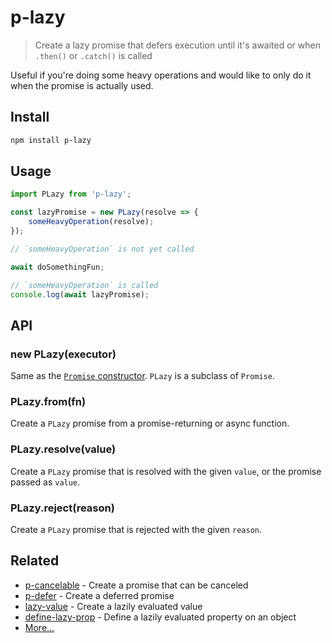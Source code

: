 # p-lazy

> Create a lazy promise that defers execution until it's awaited or when `.then()` or `.catch()` is called

Useful if you're doing some heavy operations and would like to only do it when the promise is actually used.

## Install

```sh
npm install p-lazy
```

## Usage

```js
import PLazy from 'p-lazy';

const lazyPromise = new PLazy(resolve => {
	someHeavyOperation(resolve);
});

// `someHeavyOperation` is not yet called

await doSomethingFun;

// `someHeavyOperation` is called
console.log(await lazyPromise);
```

## API

### new PLazy(executor)

Same as the [`Promise` constructor](https://developer.mozilla.org/en/docs/Web/JavaScript/Reference/Global_Objects/Promise). `PLazy` is a subclass of `Promise`.

### PLazy.from(fn)

Create a `PLazy` promise from a promise-returning or async function.

### PLazy.resolve(value)

Create a `PLazy` promise that is resolved with the given `value`, or the promise passed as `value`.

### PLazy.reject(reason)

Create a `PLazy` promise that is rejected with the given `reason`.

## Related

- [p-cancelable](https://github.com/sindresorhus/p-cancelable) - Create a promise that can be canceled
- [p-defer](https://github.com/sindresorhus/p-defer) - Create a deferred promise
- [lazy-value](https://github.com/sindresorhus/lazy-value) - Create a lazily evaluated value
- [define-lazy-prop](https://github.com/sindresorhus/define-lazy-prop) - Define a lazily evaluated property on an object
- [More…](https://github.com/sindresorhus/promise-fun)
